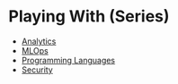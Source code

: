 # Playing With (Series)

- [Analytics](/analytics/README.md)
- [MLOps](/mlops/README.md)
- [Programming Languages](/programming-languages/README.md)
- [Security](/security/README.md)
